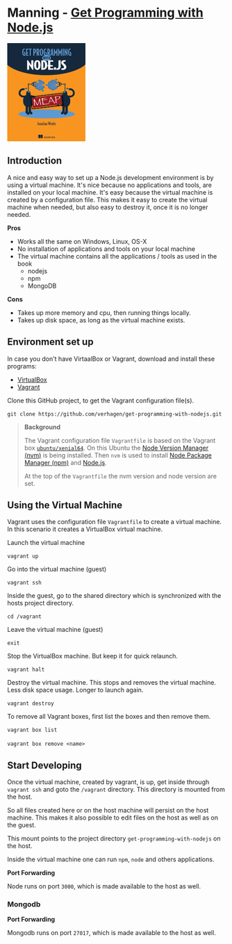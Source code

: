 # Manning - [Get Programming with Node.js](https://www.manning.com/books/get-programming-with-node-js)

[![Get Programming with Node.js](image/Wexler_GetProg-nodejs_hiresmeap-w180.png)](https://www.manning.com/books/get-programming-with-node-js)

## Introduction

A nice and easy way to set up a Node.js development environment is by using a virtual machine. It's nice because no applications and tools, are installed on your local machine. It's easy because the virtual machine is created by a configuration file. This makes it easy to create the virtual machine when needed, but also easy to destroy it, once it is no longer needed.

__Pros__
- Works all the same on Windows, Linux, OS-X
- No installation of applications and tools on your local machine
- The virtual machine contains all the applications / tools as used in the book
    - nodejs
    - npm
    - MongoDB

__Cons__
- Takes up more memory and cpu, then running things locally.
- Takes up disk space, as long as the virtual machine exists.


## Environment set up

In case you don't have VirtaalBox or Vagrant, download and install these programs:

- [VirtualBox](https://www.virtualbox.org/)
- [Vagrant](https://www.vagrantup.com/intro/index.html)

Clone this GitHub project, to get the Vagrant configuration file(s).

    git clone https://github.com/verhagen/get-programming-with-nodejs.git

> **Background**
>
> The Vagrant configuration file `Vagrantfile` is based on the Vagrant box [`ubuntu/xenial64`](https://app.vagrantup.com/ubuntu/boxes/xenial64). On this Ubuntu the [Node Version Manager (nvm)](https://github.com/creationix/nvm) is being installed. Then `nvm` is used to install [Node Package Manager (npm)](https://www.npmjs.com/) and [Node.js](https://nodejs.org/).
>
> At the top of the `Vagrantfile` the nvm version and node version are set.



## Using the Virtual Machine

Vagrant uses the configuration file `Vagrantfile` to create a virtual machine. In this scenario it creates a VirtualBox
virtual machine.

Launch the virtual machine

    vagrant up

Go into the virtual machine (guest)

    vagrant ssh

Inside the guest, go to the shared directory which is synchronized with the hosts project directory.

    cd /vagrant

Leave the virtual machine (guest)

    exit

Stop the VirtualBox machine. But keep it for quick relaunch.

    vagrant halt

Destroy the virtual machine. This stops and removes the virtual machine. Less disk space usage. Longer to launch again.

    vagrant destroy

To remove all Vagrant boxes, first list the boxes and then remove them.

    vagrant box list

    vagrant box remove <name>


## Start Developing

Once the virtual machine, created by vagrant, is up, get inside through `vagrant ssh` and goto the `/vagrant` directory. This directory is mounted from the host.

So all files created here or on the host machine will persist on the host machine. This makes it also possible to edit files on the host as well as on the guest.

This mount points to the project directory `get-programming-with-nodejs` on the host.

Inside the virtual machine one can run `npm`, `node` and others applications.

**Port Forwarding**

Node runs on port `3000`, which is made available to the host as well.

### Mongodb

**Port Forwarding**

Mongodb runs on port `27017`, which is made available to the host as well.
